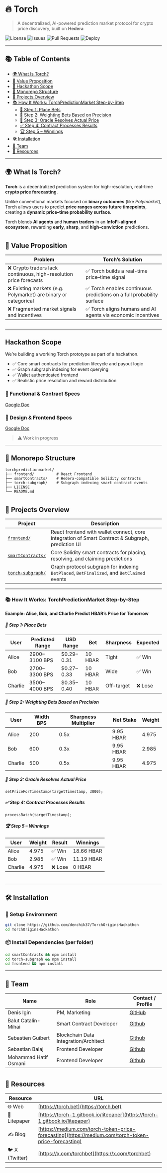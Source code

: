 # 🔥 Torch

> A decentralized, AI-powered prediction market protocol for crypto price discovery, built on **Hedera**

![License](https://img.shields.io/github/license/denchik37/TorchOriginsHackathon)
![Issues](https://img.shields.io/github/issues/denchik37/TorchOriginsHackathon)
![Pull Requests](https://img.shields.io/github/issues-pr/denchik37/TorchOriginsHackathon)
![Deploy](https://img.shields.io/badge/deploy-Hedera_Mainnet-2ea44f)

---

## 📚 Table of Contents

- [🌍 What Is Torch?](#-what-is-torch)
- [💎 Value Proposition](#-value-proposition)
- [🏁 Hackathon Scope](#hackathon-scope)
- [🧱 Monorepo Structure](#-monorepo-structure)
- [📁 Projects Overview](#-projects-overview)
- [📚 How It Works: TorchPredictionMarket Step-by-Step](#-how-it-works-torchpredictionmarket-step-by-step)
  - [🧾 Step 1: Place Bets](#-step-1-place-bets)
  - [🧮 Step 2: Weighting Bets Based on Precision](#-step-2-weighting-bets-based-on-precision)
  - [🔮 Step 3: Oracle Resolves Actual Price](#-step-3-oracle-resolves-actual-price)
  - [✅ Step 4: Contract Processes Results](#-step-4-contract-processes-results)
  - [🏆 Step 5 – Winnings](#-step-5--winnings)
- [🛠️ Installation](#-installation)
- [🤝 Team](#-team)
- [🔗 Resources](#-resources)

---

## 🌍 What Is Torch?

**Torch** is a decentralized prediction system for high-resolution, real-time **crypto price forecasting**.

Unlike conventional markets focused on **binary outcomes** (like _Polymarket_), Torch allows users to predict **price ranges across future timepoints**, creating a **dynamic price–time probability surface**.

Torch blends **AI agents** and **human traders** in an **InfoFi-aligned ecosystem**, rewarding **early**, **sharp**, and **high-conviction** predictions.

#

## 💎 Value Proposition

| Problem                                         | Torch’s Solution                                    |
|------------------------------------------------|----------------------------------------------------|
| ❌ Crypto traders lack continuous, high-resolution price forecasts | ✅ Torch builds a real-time price–time signal        |
| ❌ Existing markets (e.g. Polymarket) are binary or categorical   | ✅ Torch enables continuous predictions on a full probability surface |
| ❌ Fragmented market signals and incentives                        | ✅ Torch aligns humans and AI agents via economic incentives |

##
---

## Hackathon Scope

We’re building a working Torch prototype as part of a hackathon.

- ✅ Core smart contracts for prediction lifecycle and payout logic  
- ✅ Graph subgraph indexing for event querying  
- ✅ Wallet authenticated frontend  
- ✅ Realistic price resolution and reward distribution  

### 📄 Functional & Contract Specs  
[Google Doc](https://docs.google.com/document/d/1aKkVzq7iILSpPRT327vxOGVfcCCzwlWwrrcCx9HPXnA/edit)

### 🎨 Design & Frontend Specs  
[Google Doc](https://docs.google.com/document/d/15gglInxKkXICz9hhw3A2YnUqXs00CRjPEVfndv7MCPY/edit)

> ⚠️ Work in progress

---

## 🧱 Monorepo Structure

```
torchpredictionmarket/
├── frontend/          # React Frontend
├── smartContracts/    # Hedera-compatible Solidity contracts
├── torch-subgraph/    # Subgraph indexing smart contract events
├── LICENSE
└── README.md          
```

#

## 📁 Projects Overview

| Project         | Description |
|-----------------|-------------|
| [`frontend/`](./frontend) | React frontend with wallet connect, core integration of Smart Contract & Subgraph, prediction UI |
| [`smartContracts/`](./smartContracts) | Core Solidity smart contracts for placing, resolving, and claiming predictions |
| [`torch-subgraph/`](./torch-subgraph) | Graph protocol subgraph for indexing `BetPlaced`, `BetFinalized`, and `BetClaimed` events |

---

### 📚 **How It Works: TorchPredictionMarket** Step-by-Step

#### Example: Alice, Bob, and Charlie Predict HBAR’s Price for Tomorrow

##### 🧾 Step 1: Place Bets

| User     | Predicted Range | USD Range | Bet | Sharpness | Expected |
|----------|------------------|-----------|-----|-----------|----------|
| Alice    | 2900–3100 BPS    | $0.29–0.31| 10 HBAR | Tight    | ✅ Win   |
| Bob      | 2700–3300 BPS    | $0.27–0.33| 10 HBAR | Wide     | ✅ Win   |
| Charlie  | 3500–4000 BPS    | $0.35–0.40| 10 HBAR | Off-target | ❌ Lose |

##### 🧮 Step 2: Weighting Bets Based on Precision

| User     | Width BPS | Sharpness Multiplier | Net Stake | Weight |
|----------|-----------|----------------------|-----------|--------|
| Alice    | 200       | 0.5x                 | 9.95 HBAR | 4.975  |
| Bob      | 600       | 0.3x                 | 9.95 HBAR | 2.985  |
| Charlie  | 500       | 0.5x                 | 9.95 HBAR | 4.975  |

##### 🔮 Step 3: Oracle Resolves Actual Price

```solidity
setPriceForTimestamp(targetTimestamp, 3000);
```

##### ✅ Step 4: Contract Processes Results

```solidity
processBatch(targetTimestamp);
```
##### 🏆 Step 5 – Winnings

| User     | Weight | Result   | Winnings     |
|----------|--------|----------|--------------|
| Alice    | 4.975  | ✅ Win   | 18.66 HBAR   |
| Bob      | 2.985  | ✅ Win   | 11.19 HBAR   |
| Charlie  | 4.975  | ❌ Lose  | 0 HBAR       |

#
---

## 🛠 Installation

### 🔐 Setup Environment

```bash
git clone https://github.com/denchik37/TorchOriginsHackathon
cd TorchOriginsHackathon
```

### 📦 Install Dependencies (per folder)

```bash
cd smartContracts && npm install
cd torch-subgraph && npm install
cd frontend && npm install
```
---

## 🤝 Team

| Name             | Role                  | Contact / Profile                  |
|------------------|-----------------------|----------------------------------|
| Denis Igin | PM, Marketing  | [GitHub](https://github.com/denchik37) |
| Balut Catalin-Mihai         | Smart Contract Developer     | [Github](https://github.com/CatalinBalut) |
| Sebastien Guibert      | Blockchain Data Integration/Architect     | [Github](https://github.com/Cascou)   |
| Sebastian Balaj       | Frontend Developer     | [Github](https://github.com/balajsebastian)   |
| Mohammad Hatif Osmani      | Frontend Developer     | [Github](https://github.com/hatif03)   |


#

## 🔗 Resources

| Resource    | URL |
|-------------|-----|
| 🌐 Web       | [https://torch.bet](https://torch.bet) |
| 📄 Litepaper | [https://torch-1.gitbook.io/litepaper](https://torch-1.gitbook.io/litepaper) |
| ✍️ Blog      | [https://medium.com/torch-token-price-forecasting](https://medium.com/torch-token-price-forecasting) |
| 🐦 X (Twitter) | [https://x.com/torchbet](https://x.com/torchbet) |

---




